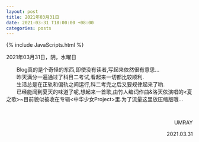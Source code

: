 ```yaml
---
layout: post
title: 2021年03月31日
date: 2021-03-31 T18:00:00 +08:00
categories: posts
---
```


{% include JavaScripts.html %}

2021年03月31日，阴，水曜日  

&emsp;&emsp;Blog真的是个奇怪的东西,即使没有读者,写起来依然很有意思...  
&emsp;&emsp;昨天满分一遍通过了科目二考试,看起来一切都比较顺利.  
&emsp;&emsp;生活总是在正轨和偏轨之间运行,科二考完之后又要规律起来了哟.  
&emsp;&emsp;已经能闻到夏天的味道了呢,想起来一首歌,由竹人编词作曲&洛天依演唱的<夏之歌>~目前貌似被收在专辑<中华少女Project>里.为了流量这里放压缩版哦...  

<audio src="/include/BGM/夏之歌.mp3" autoplay loop></audio>

&emsp;&emsp;  
<p align="right">UMRAY</p>
<p align="right">2021.03.31</p>
